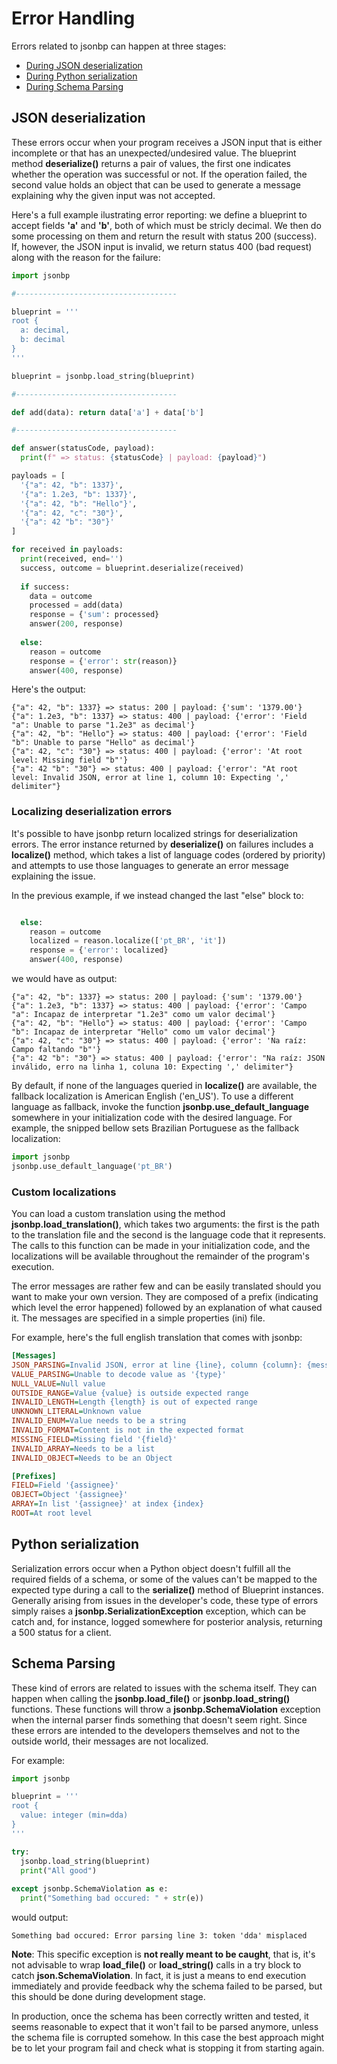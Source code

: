 
# Error Handling

Errors related to jsonbp can happen at three stages:

- [During JSON deserialization](#json-deserialization)
- [During Python serialization](#python-serialization)
- [During Schema Parsing](#schema-parsing)

## JSON deserialization

These errors occur when your program receives a JSON input that is
either incomplete or that has an unexpected/undesired value. The blueprint
method **deserialize()** returns a pair of values, the first one indicates
whether the operation was successful or not. If the operation failed,
the second value holds an object that can be used to generate a message explaining
why the given input was not accepted.

Here's a full example ilustrating error reporting: we define a blueprint to accept
fields **'a'** and **'b'**, both of which must be stricly decimal. We then do some processing
on them and return the result with status 200 (success). If, however, the JSON input
is invalid, we return status 400 (bad request) along with the reason for the failure:

```py
import jsonbp

#------------------------------------

blueprint = '''
root {
  a: decimal,
  b: decimal
}
'''

blueprint = jsonbp.load_string(blueprint)

#------------------------------------

def add(data): return data['a'] + data['b']

#------------------------------------

def answer(statusCode, payload):
  print(f" => status: {statusCode} | payload: {payload}")

payloads = [
  '{"a": 42, "b": 1337}',
  '{"a": 1.2e3, "b": 1337}',
  '{"a": 42, "b": "Hello"}',
  '{"a": 42, "c": "30"}',
  '{"a": 42 "b": "30"}'
]

for received in payloads:
  print(received, end='')
  success, outcome = blueprint.deserialize(received)
  
  if success:
    data = outcome
    processed = add(data)
    response = {'sum': processed}
    answer(200, response)
  
  else:
    reason = outcome
    response = {'error': str(reason)}
    answer(400, response)

```

Here's the output:

```
{"a": 42, "b": 1337} => status: 200 | payload: {'sum': '1379.00'}
{"a": 1.2e3, "b": 1337} => status: 400 | payload: {'error': 'Field "a": Unable to parse "1.2e3" as decimal'}
{"a": 42, "b": "Hello"} => status: 400 | payload: {'error': 'Field "b": Unable to parse "Hello" as decimal'}
{"a": 42, "c": "30"} => status: 400 | payload: {'error': 'At root level: Missing field "b"'}
{"a": 42 "b": "30"} => status: 400 | payload: {'error': "At root level: Invalid JSON, error at line 1, column 10: Expecting ',' delimiter"}
```

### Localizing deserialization errors

It's possible to have jsonbp return localized strings for deserialization
errors. The error instance returned by **deserialize()** on failures
includes a **localize()** method, which takes a list of language codes (ordered
by priority) and attempts to use those languages to generate an error
message explaining the issue.

In the previous example, if we instead changed the last "else" block to:

```py

  else:
    reason = outcome
    localized = reason.localize(['pt_BR', 'it'])
    response = {'error': localized}
    answer(400, response)

```

we would have as output:

```
{"a": 42, "b": 1337} => status: 200 | payload: {'sum': '1379.00'}
{"a": 1.2e3, "b": 1337} => status: 400 | payload: {'error': 'Campo "a": Incapaz de interpretar "1.2e3" como um valor decimal'}
{"a": 42, "b": "Hello"} => status: 400 | payload: {'error': 'Campo "b": Incapaz de interpretar "Hello" como um valor decimal'}
{"a": 42, "c": "30"} => status: 400 | payload: {'error': 'Na raíz: Campo faltando "b"'}
{"a": 42 "b": "30"} => status: 400 | payload: {'error': "Na raíz: JSON inválido, erro na linha 1, coluna 10: Expecting ',' delimiter"}
```

By default, if none of the languages queried in **localize()** are
available, the fallback localization is American English ('en_US'). To use a different
language as fallback, invoke the function **jsonbp.use_default_language** somewhere
in your initialization code with the desired language. For example, the snipped
bellow sets Brazilian Portuguese as the fallback localization:

```py
import jsonbp
jsonbp.use_default_language('pt_BR')
```

### Custom localizations

You can load a custom translation using the method **jsonbp.load_translation()**, which
takes two arguments: the first is the path to the translation file and the second is the language
code that it represents. The calls to this function can be made in your initialization code, and
the localizations will be available throughout the remainder of the program's execution.

The error messages are rather few and can be easily translated should you want to make your own
version. They are composed of a prefix (indicating which level the error happened) followed
by an explanation of what caused it. The messages are specified in a simple properties (ini) file.

For example, here's the full english translation that comes with jsonbp:

```ini
[Messages]
JSON_PARSING=Invalid JSON, error at line {line}, column {column}: {message}
VALUE_PARSING=Unable to decode value as '{type}'
NULL_VALUE=Null value
OUTSIDE_RANGE=Value {value} is outside expected range
INVALID_LENGTH=Length {length} is out of expected range
UNKNOWN_LITERAL=Unknown value
INVALID_ENUM=Value needs to be a string
INVALID_FORMAT=Content is not in the expected format
MISSING_FIELD=Missing field '{field}'
INVALID_ARRAY=Needs to be a list
INVALID_OBJECT=Needs to be an Object

[Prefixes]
FIELD=Field '{assignee}'
OBJECT=Object '{assignee}'
ARRAY=In list '{assignee}' at index {index}
ROOT=At root level

```

## Python serialization

Serialization errors occur when a Python object doesn't fulfill all the required
fields of a schema, or some of the values can't be mapped to the expected type during
a call to the **serialize()** method of Blueprint instances. Generally arising from issues 
in the developer's code, these type of errors simply raises a **jsonbp.SerializationException**
exception, which can be catch and, for instance, logged somewhere for posterior analysis,
returning a 500 status for a client.

## Schema Parsing

These kind of errors are related to issues with the schema itself. They can happen when
calling the **jsonbp.load_file()** or **jsonbp.load_string()** functions. These functions
will throw a **jsonbp.SchemaViolation** exception when the internal parser finds something
that doesn't seem right. Since these errors are intended to the developers themselves
and not to the outside world, their messages are not localized.

For example:
```py
import jsonbp

blueprint = '''
root {
  value: integer (min=dda)
}
'''

try:
  jsonbp.load_string(blueprint)
  print("All good")
	
except jsonbp.SchemaViolation as e:
  print("Something bad occured: " + str(e))
```
would output:
```
Something bad occured: Error parsing line 3: token 'dda' misplaced
```

**Note**: This specific exception is **not really meant to be caught**, that is,
it's not advisable to wrap **load_file()** or **load_string()** calls in a try block
to catch **json.SchemaViolation**. In fact, it is just a means to end execution
immediately and provide feedback why the schema failed to be parsed, but this
should be done during development stage.

In production, once the schema has been correctly written and tested, it seems reasonable
to expect that it won't fail to be parsed anymore, unless the schema file is corrupted somehow.
In this case the best approach might be to let your program fail and check what is stopping
it from starting again.


